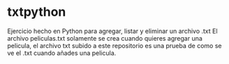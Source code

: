 # txtpython
Ejercicio hecho en Python para agregar, listar y eliminar un archivo .txt
El archivo peliculas.txt solamente se crea cuando quieres agregar una pelicula, el archivo txt subido a este repositorio es una prueba de como se ve el .txt cuando añades una pelicula.
